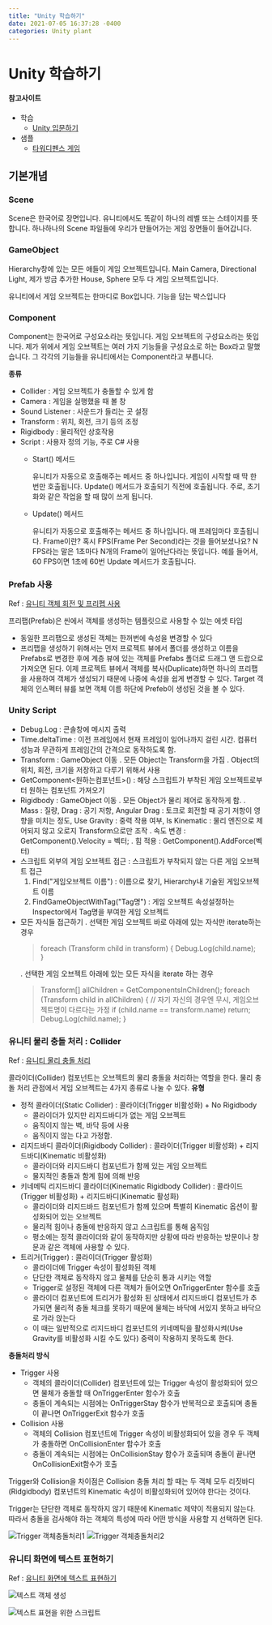 ```yaml
---
title: "Unity 학습하기"
date: 2021-07-05 16:37:28 -0400
categories: Unity plant
---
```


# Unity 학습하기

#### 참고사이트
- 학습
    - [Unity 입문하기](https://coding-groot.tistory.com/33)
- 샘플
    - [타워디펜스 게임](https://github.com/myodan/tower-defense-game)


## 기본개념
### Scene
Scene은 한국어로 장면입니다. 유니티에서도 똑같이 하나의 레벨 또는 스테이지를 뜻 합니다. 하나하나의 Scene 파일들에 우리가 만들어가는 게임 장면들이 들어갑니다. 

### GameObject
Hierarchy창에 있는 모든 애들이 게임 오브젝트입니다. Main Camera, Directional Light, 제가 방금 추가한 House, Sphere 모두 다 게임 오브젝트입니다.

유니티에서 게임 오브젝트는 한마디로 Box입니다. 기능을 담는 박스입니다

### Component
Component는 한국어로 구성요소라는 뜻입니다. 게임 오브젝트의 구성요소라는 뜻입니다. 제가 위에서 게임 오브젝트는 여러 가지 기능들을 구성요소로 하는 Box라고 말했습니다. 그 각각의 기능들을 유니티에서는 Component라고 부릅니다. 

**종류**
- Collider : 게임 오브젝트가 충돌할 수 있게 함
- Camera : 게임을 실행했을 때 볼 창
- Sound Listener : 사운드가 들리는 곳 설정
- Transform : 위치, 회전, 크기 등의 조정
- Rigidbody : 물리적인 상호작용
- Script : 사용자 정의 기능, 주로 C# 사용
    -  Start() 메서드

        유니티가 자동으로 호출해주는 메서드 중 하나입니다.
        게임이 시작할 때 딱 한 번만 호출됩니다.
        Update() 메서드가 호출되기 직전에 호출됩니다.
        주로, 초기화와 같은 작업을 할 때 많이 쓰게 됩니다.
    - Update() 메서드

        유니티가 자동으로 호출해주는 메서드 중 하나입니다.
        매 프레임마다 호출됩니다.
        Frame이란?
        혹시 FPS(Frame Per Second)라는 것을 들어보셨나요?
        N FPS라는 말은 1초마다 N개의 Frame이 일어난다라는 뜻입니다.
        예를 들어서, 60 FPS이면 1초에 60번 Update 메서드가 호출됩니다.

### Prefab 사용
Ref : [유니티 객체 회전 및 프리펩 사용](https://multicore-it.com/91?category=686217)

프리팹(Prefab)은 씬에서 객체를 생성하는 템플릿으로 사용할 수 있는 에셋 타입
- 동일한 프리팹으로 생성된 객체는 한꺼번에 속성을 변경할 수 있다
- 프리팹을 생성하기 위해서는 먼저 프로젝트 뷰에서 폴더를 생성하고 이름을 Prefabs로 변경한 후에 계층 뷰에 있는 객체를 Prefabs 폴더로 드래그 앤 드랍으로 가져오면 된다. 이제 프로젝트 뷰에서 객체를 복사(Duplicate)하면 하나의 프리팹을 사용하여 객체가 생성되기 때문에 나중에 속성을 쉽게 변경할 수 있다. Target 객체의 인스펙터 뷰를 보면 객체 이름 하단에 Prefeb이 생성된 것을 볼 수 있다.

### Unity Script
- Debug.Log : 콘솔창에 메시지 출력
- Time.deltaTime : 이전 프레임에서 현재 프레임이 일어나까지 걸린 시간. 컴퓨터 성능과 무관하게 프레임간의 간격으로 동작하도록 함.
- Transform : GameObject 이동 
    . 모든 Object는 Transform을 가짐
    . Object의 위치, 회전, 크기을 저장하고 다루기 위해서 사용
- GetComponent<원하는컴포넌트>() : 해당 스크립트가 부착된 게임 오브젝트로부터 원하는 컴포넌트 가져오기
- Rigidbody : GameObject 이동
    . 모든 Object가 물리 제어로 동작하게 함.
    . Mass : 질량, Drag : 공기 저항, Angular Drag : 토크로 회전할 때 공기 저항이 영향을 미치는 정도, Use Gravity : 중력 작용 여부, Is Kinematic : 물리 엔진으로 제어되지 않고 오로지 Transform으로만 조작
    . 속도 변경 : GetComponent<Rigidbody>().Velocity = 벡터;
    . 힘 적용 : GetComponent<Rigidbody>().AddForce(벡터)
- 스크립트 외부의 게임 오브젝트 접근 : 스크립트가 부착되지 않는 다른 게임 오브젝트 접근
    1. Find("게임오브젝트 이름") : 이름으로 찾기, Hierarchy내 기술된 게임오브젝트 이름
    2. FindGameObjectWithTag("Tag명") : 게임 오브젝트 속성설정하는 Inspector에서 Tag명을 부여한 게임 오브젝트
- 모든 자식들 접근하기
    . 선택한 게임 오브젝트 바로 아래에 있는 자식만 iterate하는 경우
    > foreach (Transform child in transform) {
    >   Debug.Log(child.name);   
    > }
    > 
    . 선택한 게임 오브젝트 아래에 있는 모든 자식을 iterate 하는 경우
    > Transform[] allChildren = GetComponentsInChildren<Transform>();
    > foreach (Transform child in allChildren) {
    >     // 자기 자신의 경우엔 무시, 게임오브젝트명이 다르다는 가정
    >     if (child.name == transform.name)
    >         return;
    >     Debug.Log(child.name);
    > }

### 유니티 물리 충돌 처리 : Collider
Ref : [유니티 물리 충돌 처리](https://multicore-it.com/92?category=686217)

콜라이더(Collider) 컴포넌트는 오브젝트의 물리 충돌을 처리하는 역할을 한다. 물리 충돌 처리 관점에서 게임 오브젝트는 4가지 종류로 나눌 수 있다.
**유형**
- 정적 콜라이더(Static Collider) : 콜라이더(Trigger 비활성화) + No Rigidbody
    - 콜라이더가 있지만 리지드바디가 없는 게임 오브젝트
    - 움직이지 않는 벽, 바닥 등에 사용
    - 움직이지 않는 다고 가정함.
- 리지드바디 콜라이더(Rigidbody Collider) : 콜라이더(Trigger 비활성화) + 리지드바디(Kinematic 비활성화)
    - 콜라이더와 리지드바디 컴포넌트가 함께 있는 게임 오브젝트
    - 물지적인 충돌과 함계 힘에 의해 반응
- 키네메틱 리지드바디 콜라이더(Kinematic Rigidbody Collider) : 콜라이드(Trigger 비활성화) + 리지드바디(Kinematic 활성화)
    - 콜라이더와 리지드바드 컴포넌트가 함께 있으며 특별히 Kinematic 옵션이 활성화되어 있는 오브젝트
    - 물리적 힘이나 충돌에 반응하지 않고 스크립트를 통해 움직임
    - 평소에는 정적 콜라이더와 같이 동작하지만 상황에 따라 반응하는 방문이나 창문과 같은 객체에 사용할 수 있다.
- 트리거(Trigger) : 콜라이더(Trigger 활성화)
    - 콜라이더에 Trigger 속성이 활성화된 객체
    - 단단한 객체로 동작하지 않고 물체를 단순히 통과 시키는 역할
    - Trigger로 설정된 객체에 다른 객체가 들어오면 OnTriggerEnter 함수를 호출
    - 콜라이더 컴포넌트에 트리거가 활성화 된 상태에서 리지드바디 컴포넌트가 추가되면 물리적 충돌 체크를 못하기 때문에 물체는 바닥에 서있지 못하고 바닥으로 가라 앉는다
    - 이 때는 일반적으로 리지드바디 컴포넌트의 키네메틱을 활성화시켜(Use Gravity를 비활성화 시킬 수도 있다) 중력이 작용하지 못하도록 한다.

**충돌처리 방식**
- Trigger 사용
    - 객체의 콜라이더(Collider) 컴포넌트에 있는 Trigger 속성이 활성화되어 있으면 물체가 충돌할 때 OnTriggerEnter 함수가 호출
    - 충돌이 계속되는 시점에는 OnTriggerStay 함수가 반복적으로 호출되며 충돌이 끝나면 OnTriggerExit 함수가 호출
- Collision 사용
    - 객체의 Collision 컴포넌트에 Trigger 속성이 비활성화되어 있을 경우 두 객체가 충돌하면 OnCollisionEnter 함수가 호출
    - 충돌이 계속되는 시점에는 OnCollisionStay 함수가 호출되며 충돌이 끝나면 OnCollisionExit함수가 호출

Trigger와 Collision을 차이점은 Collision 충돌 처리 할 때는 두 객체 모두 리짓바디(Ridgidbody) 컴포넌트의 Kinematic 속성이 비활성화되어 있어야 한다는 것이다.

Trigger는 단단한 객체로 동작하지 않기 때문에 Kinematic 제약이 적용되지 않는다. 따라서 충돌을 검사해야 하는 객체의 특성에 따라 어떤 방식을 사용할 지 선택하면 된다.

![Trigger 객체충돌처리1](https://t1.daumcdn.net/cfile/tistory/9999C9365BF40E860B)
![Trigger 객체충돌처리2](https://t1.daumcdn.net/cfile/tistory/99BCFF365BF40E8602)

### 유니티 화면에 텍스트 표현하기
Ref : [유니티 화면에 텍스트 표현하기](https://multicore-it.com/93?category=686217)

![텍스트 객체 생성](https://t1.daumcdn.net/cfile/tistory/990447335BF40F6B28)

![텍스트 표현을 위한 스크립트](https://t1.daumcdn.net/cfile/tistory/994A05335BF40F6C2E)